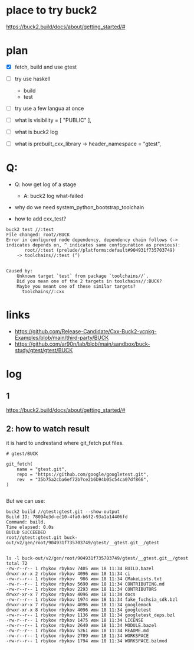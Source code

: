 # place to try buck2 

https://buck2.build/docs/about/getting_started/#

# plan
- [x] fetch, build and use gtest
- [ ] try use haskell
    - build
    - test
- [ ] try use a few langua at once
- [ ] what is visibility = [ "PUBLIC" ],
- [ ] what is buck2 log
- [ ] what is prebuilt_cxx_library -> header_namespace = "gtest",
 


# Q: 
- Q: how get log of a stage
    - A:  buck2 log what-failed
    
- why do we need system_python_bootstrap_toolchain
- how to add cxx_test?

```
buck2 test //:test
File changed: root//BUCK
Error in configured node dependency, dependency chain follows (-> indicates depends on, ^ indicates same configuration as previous):
       root//:test (prelude//platforms:default#904931f735703749)
    -> toolchains//:test (^)


Caused by:
    Unknown target `test` from package `toolchains//`.
    Did you mean one of the 2 targets in toolchains//:BUCK?
    Maybe you meant one of these similar targets?
      toolchains//:cxx

```
# links
- https://github.com/Release-Candidate/Cxx-Buck2-vcpkg-Examples/blob/main/third-party/BUCK
- https://github.com/ar90n/lab/blob/main/sandbox/buck-study/gtest/gtest/BUCK


# log

## 1
https://buck2.build/docs/about/getting_started/#

## 2: how to watch result 
it is hard to undrestand where git_fetch put files.

```
# gtest/BUCK

git_fetch(
    name = "gtest.git",
    repo = "https://github.com/google/googletest.git",
    rev  = "35b75a2cba6ef72b7ce2b6b94b05c54ca07df866",
)


```


But we can use:

```
buck2 build //gtest:gtest.git --show-output
Build ID: 78094e3d-ec10-4fa0-b6f2-93a1a14406fd
Command: build.                                                                                                          
Time elapsed: 0.0s
BUILD SUCCEEDED
root//gtest:gtest.git buck-out/v2/gen/root/904931f735703749/gtest/__gtest.git__/gtest


ls -l buck-out/v2/gen/root/904931f735703749/gtest/__gtest.git__/gtest
total 72
-rw-r--r-- 1 rbykov rbykov 7405 июн 18 11:34 BUILD.bazel
drwxr-xr-x 2 rbykov rbykov 4096 июн 18 11:34 ci
-rw-r--r-- 1 rbykov rbykov  986 июн 18 11:34 CMakeLists.txt
-rw-r--r-- 1 rbykov rbykov 5690 июн 18 11:34 CONTRIBUTING.md
-rw-r--r-- 1 rbykov rbykov 2293 июн 18 11:34 CONTRIBUTORS
drwxr-xr-x 7 rbykov rbykov 4096 июн 18 11:34 docs
-rw-r--r-- 1 rbykov rbykov 1974 июн 18 11:34 fake_fuchsia_sdk.bzl
drwxr-xr-x 7 rbykov rbykov 4096 июн 18 11:34 googlemock
drwxr-xr-x 8 rbykov rbykov 4096 июн 18 11:34 googletest
-rw-r--r-- 1 rbykov rbykov 1136 июн 18 11:34 googletest_deps.bzl
-rw-r--r-- 1 rbykov rbykov 1475 июн 18 11:34 LICENSE
-rw-r--r-- 1 rbykov rbykov 2640 июн 18 11:34 MODULE.bazel
-rw-r--r-- 1 rbykov rbykov 5261 июн 18 11:34 README.md
-rw-r--r-- 1 rbykov rbykov 2709 июн 18 11:34 WORKSPACE
-rw-r--r-- 1 rbykov rbykov 1794 июн 18 11:34 WORKSPACE.bzlmod
```
